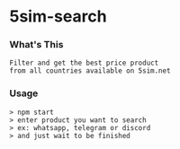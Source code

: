 # 5sim-search

### What's This
```
Filter and get the best price product
from all countries available on 5sim.net
```

### Usage
```
> npm start
> enter product you want to search
> ex: whatsapp, telegram or discord
> and just wait to be finished
```
